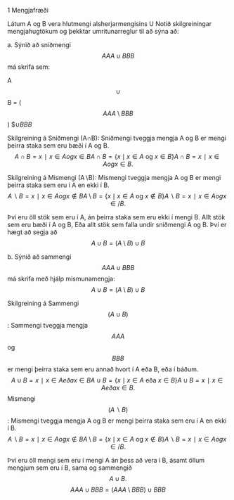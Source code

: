 1 Mengjafræði 

Látum A og B vera hlutmengi alsherjarmengisins U Notið skilgreiningar mengjahugtökum og þekktar umritunarreglur til að sýna að:

a. Sýnið að sniðmengi $$AAA\cup BBB$$ má skrifa sem: 

A $$\cup$$ B = ($$AAA\setminus BBB$$) $$\cup BBB$  

Skilgreining á Sniðmengi (A∩B): Sniðmengi tveggja mengja A og B er mengi þeirra staka sem eru bæði í A og B.
$$ A∩B= {x∣x∈A og x∈B}A \cap B = \{ x \mid x \in A \text{ og } x \in B \}A∩B={x∣x∈A og x∈B}.$$

Skilgreining á Mismengi (A∖B): Mismengi tveggja mengja A og B er mengi þeirra staka sem eru í A en ekki í B. 
$$A∖B={x∣x∈A og x∉B}A \setminus B = \{ x \mid x \in A \text{ og } x \notin B \}A∖B={x∣x∈A og x∈/B}.$$

Því eru öll stök sem eru í A, án þeirra staka sem eru ekki í mengi B. Allt stök sem eru bæði í A og B, Eða allt stök sem falla undir sniðmengi A og B. Því er hægt að segja að 
                  $$ A \cup B = (A \setminus B) \cup B  $$








b. Sýnið að sammengi  $$AAA \cup BBB$$ má skrifa með hjálp mismunamengja:
$$A \cup B = (A \setminus B) \cup B$$

Skilgreining á Sammengi $$(A \cup B)$$ : Sammengi tveggja mengja $$AAA$$ og $$BBB$$ er mengi þeirra staka sem eru annað hvort í A eða B, eða í báðum. 
$$ A∪B={x∣x∈A eða x∈B}A \cup B = \{ x \mid x \in A \text{ eða } x \in B \}A∪B={x∣x∈A eða x∈B}.$$
Mismengi $$(A∖B)$$: Mismengi tveggja mengja A og B er mengi þeirra staka sem eru í A en ekki í B. 
$$A∖B={x∣x∈A og x∉B}A \setminus B = \{ x \mid x \in A \text{ og } x \notin B \}A∖B={x∣x∈A og x∈/B}.$$

Því eru öll mengi sem eru í mengi A án þess að vera í B, ásamt öllum mengjum sem eru í B, sama og sammengið $$A \cup B. $$
$$AAA \cup BBB = (AAA \setminus BBB) \cup BBB$$
